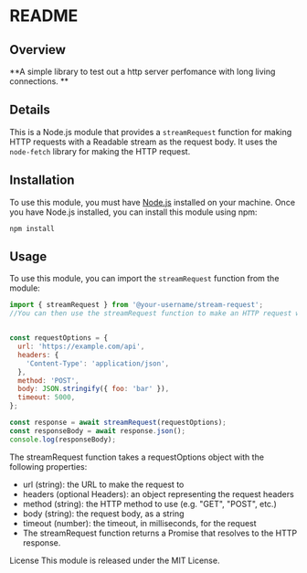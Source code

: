 # README

## Overview

**A simple library to test out a http server perfomance with long living connections. 
**
## Details
This is a Node.js module that provides a `streamRequest` function for making HTTP requests with a Readable stream as the request body. It uses the `node-fetch` library for making the HTTP request.

## Installation

To use this module, you must have [Node.js](https://nodejs.org/) installed on your machine. Once you have Node.js installed, you can install this module using npm:

`npm install `


## Usage

To use this module, you can import the `streamRequest` function from the module:

```js
import { streamRequest } from '@your-username/stream-request';
//You can then use the streamRequest function to make an HTTP request with a Readable stream as the request body:


const requestOptions = {
  url: 'https://example.com/api',
  headers: {
    'Content-Type': 'application/json',
  },
  method: 'POST',
  body: JSON.stringify({ foo: 'bar' }),
  timeout: 5000,
};

const response = await streamRequest(requestOptions);
const responseBody = await response.json();
console.log(responseBody);
```

The streamRequest function takes a requestOptions object with the following properties:

- url (string): the URL to make the request to
- headers (optional Headers): an object representing the request headers
- method (string): the HTTP method to use (e.g. "GET", "POST", etc.)
- body (string): the request body, as a string
- timeout (number): the timeout, in milliseconds, for the request
- The streamRequest function returns a Promise that resolves to the HTTP response.

License
This module is released under the MIT License.
